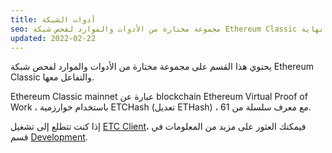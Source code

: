 ```yaml
---
title: أدوات الشبكة
seo: مجموعة مختارة من الأدوات والموارد لفحص شبكة Ethereum Classic والتفاعل معها. نقاط نهاية RPC ومستكشفات Blockchain وشاشات مراقبة الشبكة.
updated: 2022-02-22
---
```


يحتوي هذا القسم على مجموعة مختارة من الأدوات والموارد لفحص شبكة Ethereum Classic والتفاعل معها.

Ethereum Classic mainnet عبارة عن blockchain Ethereum Virtual Proof of Work ، باستخدام خوارزمية ETCHash (تعديل ETHash) ، مع معرف سلسلة من 61.

إذا كنت تتطلع إلى تشغيل [ETC Client](/development/clients)، فيمكنك العثور على مزيد من المعلومات في قسم [Development](/development).
